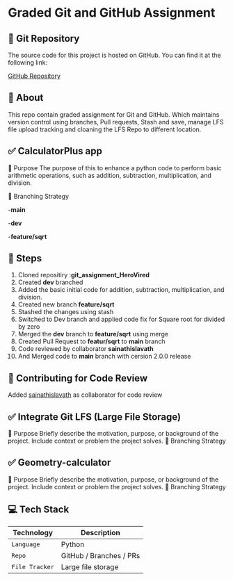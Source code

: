 # Graded Git and GitHub Assignment
## 🔗 Git Repository

The source code for this project is hosted on GitHub. You can find it at the following link:

[GitHub Repository](https://github.com/kanakagarapati/git_assignment_HeroVired.git)

## 🧾 About
This repo contain graded assignment for Git and GitHub. Which maintains version control using branches, Pull requests, Stash and save, manage LFS file upload tracking and cloaning the LFS Repo to different location.

## ✅ CalculatorPlus app
🧾 Purpose
The purpose of this to enhance a python code to perform basic arithmetic operations, such as addition, subtraction, multiplication, and division.

🌿 Branching Strategy

   -**main**
   
   -**dev**
   
   -**feature/sqrt**
  
## 🔁 Steps
   1. Cloned repositiry :**git_assignment_HeroVired**
   2. Created **dev** branched
   3. Added the basic initial code for addition, subtraction, multiplication, and division.
   4. Created new branch **feature/sqrt**
   5. Stashed the changes using stash
   6. Switched to Dev branch and applied code fix for Square root for divided by zero
   7. Merged the **dev** branch to **feature/sqrt** using merge
   8. Created Pull Request to **featur/sqrt** to **main** branch
   9. Code reviewed by collaborator **sainathislavath**
   10. And Merged code to **main** branch with cersion 2.0.0 release
       

##  🤝 Contributing for Code Review
   Added [sainathislavath](https://github.com/sainathislavath) as collaborator for code review

    



## ✅ Integrate Git LFS (Large File Storage)
🧾 Purpose
Briefly describe the motivation, purpose, or background of the project. Include context or problem the project solves.
🌿 Branching Strategy

## ✅ Geometry-calculator
🧾 Purpose
Briefly describe the motivation, purpose, or background of the project. Include context or problem the project solves.
🌿 Branching Strategy



## 💻 Tech Stack

| Technology | Description |
|------------|-------------|
| `Language` | Python  |
| `Repo` | GitHub / Branches / PRs |
| `File Tracker` | Large file storage |

